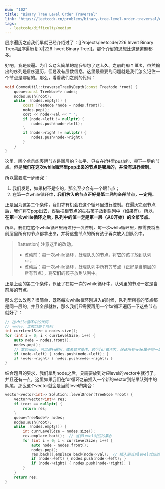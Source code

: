 ```yaml
---
num: "102"
title: "Binary Tree Level Order Traversal"
link: "https://leetcode.cn/problems/binary-tree-level-order-traversal/description/"
tags:
  - leetcode/difficulty/medium
---
```

层序遍历之前我们早就已经介绍过了：[[Projects/leetcode/226 Invert Binary Tree#层序遍历复习|226 Invert Binary Tree]]。~~那个介绍的思想比这整道题都多~~。

好吧，我是傻逼。为什么这么简单的题我都想了这么久。之前的那个做法，虽然输出的序列是层序遍历，但是没有层数信息。这里最重要的问题就是我们怎么记住一个节点是哪层的。那么，看看我们之前的代码：

```cpp
void CommonUtil::traverseTreeByDepth(const TreeNode *root) {
    queue<const TreeNode*> nodes;
    nodes.push(root);
    while (!nodes.empty()) {
        const TreeNode *node = nodes.front();
        nodes.pop();
        cout << node->val << " ";
        if (node->left != nullptr) {
            nodes.push(node->left);
        }
        if (node->right != nullptr) {
            nodes.push(node->right);
        }
    }
}
```

这里，哪个信息能表明节点是哪层的？似乎，只有在if块里push的，是下一层的节点。但是**我们在这次while循环里pop出来的节点是哪层的，并没有进行控制**。

所以需要进一步研究：

1. 我们发现，如果树不是空的，那么至少会有一个跟节点；
2. 在第一次while循环中，**我们放入的节点正好是第二层的全部节点，一定是**。

正是因为这第二个条件，我们才有机会在这个循环里进行控制。在遍历完跟节点后，我们将它pop出去，然后把根节点的左右孩子放到队列中（如果有）。所以，**在第一次while循环之后，队列中的值一定是第一层（从0开始）的全部节点**。

所以，我们在这个while循环里再进行一次控制，每一次while循环里，都需要将当前层里所有的节点都拿出来，并将这些节点的所有孩子再次放入到队列中。

> [!attention]
> 注意这里的改动。
> 
> - 改动前：每一次while循环，处理队头的节点，将**它**的孩子放到队列中；
> - 改动后：每一次while循环，处理队列中所有的节点（正好是当前层的所有节点），将**它们**的孩子放到队列中。

正是上面的第二个条件，保证了在每一次的while循环中，队列里的节点一定是当前层的节点。

那么怎么改呢？很简单，既然每次while循环刚进入的时候，队列里所有的节点都是同一层的，并且全部就位，那么我们只需要再用一个for循环遍历一下这些节点就好了：

```cpp
// 在while循环中的代码
// nodes: 之前的那个队列
int currLevelSize = nodes.size();
for (int i = 0; i < currLevelSize; i++) {
	auto node = nodes.front();
	nodes.pop();
	// 拿到node，可以进行遍历，或者其它操作，这个for循环内，保证所有node属于同一层。
	if (node->left) { nodes.push(node->left); }
	if (node->right) { nodes.push(node->right); }
}
```

结合题目的要求，我们拿到node之后，只需要放到对应level的vector中就行了。并且还有一点，这里如果我们在for循环之前插入一个新的vector到结果队列中的队尾，那么这个vector就会是当前level的集合：

```cpp
vector<vector<int>> Solution::levelOrder(TreeNode *root) {
    vector<vector<int>> res;
    if (root == nullptr) {
        return res;
    }
    queue<TreeNode*> nodes;
    nodes.push(root);
    while (!nodes.empty()) {
        int currLevelSize = nodes.size();
        res.emplace_back();  // 当前level对应的集合
        for (int i = 0; i < currLevelSize; i++) {
            auto node = nodes.front();
            nodes.pop();
            res.back().emplace_back(node->val);  // 插入到当前level对应的集合
            if (node->left) { nodes.push(node->left); }
            if (node->right) { nodes.push(node->right); }
        }
    }
    return res;
}
```